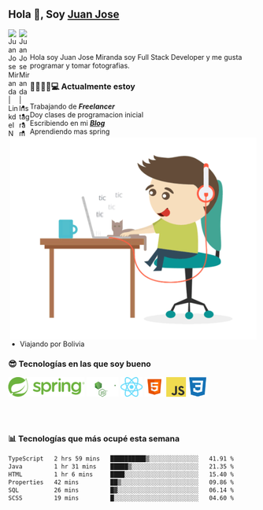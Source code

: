 ## Hola 👋, Soy [Juan Jose](http://juanjoses.me)

<a href="https://www.linkedin.com/in/juanjosemirandam/">
  <img align="left" alt="Juan Jose Miranda | LinkdeIN" width="22px" src="https://cdn.jsdelivr.net/npm/simple-icons@v3/icons/linkedin.svg" />
</a>

<a href="https://www.instagram.com/juan.jose.miranda/">
  <img align="left" alt="Juan Jose Miranda | Instagram" width="22px" src="https://cdn.jsdelivr.net/npm/simple-icons@v3/icons/instagram.svg" />
</a>

<br /> <br />

Hola soy Juan Jose Miranda soy Full Stack Developer y me gusta programar y tomar fotografias.

<img align="right" alt="GIF" src="./images/gif-juanjose.gif" width="500" max-height="320" />

### 👨‍💻🕵‍♀💻 Actualmente estoy

- Trabajando de ***Freelancer***
- Doy clases de programacion inicial
- Escribiendo en mi ***[Blog](http://juanjoses.me)***
- Aprendiendo mas spring
- Viajando por Bolivia 

### 😎 Tecnologías en las que soy bueno

<code><img alt="Spring" height="40px" src="./images/spring-icon.svg"/></code>
<code><img alt="NodeJS" height="40px" src="./images/nodejs-icon.svg" /></code>
<code><img alt="ReactJS" height="40px" src="./images/react-icon.svg" /></code>
<code><img alt="HTML5" height="40px" src="./images/html-icon.png" /></code>
<code><img alt="JavaScript" height="40px" src="./images/js-icon.png"  /></code>
<code><img alt="CSS3" height="40px" src="./images/css-icon.png" /></code>

<br/><br/>

### 📊 Tecnologías que más ocupé esta semana

<!--START_SECTION:waka-->

```text
TypeScript   2 hrs 59 mins   ██████████▒░░░░░░░░░░░░░░   41.91 %
Java         1 hr 31 mins    █████▒░░░░░░░░░░░░░░░░░░░   21.35 %
HTML         1 hr 6 mins     ████░░░░░░░░░░░░░░░░░░░░░   15.40 %
Properties   42 mins         ██▒░░░░░░░░░░░░░░░░░░░░░░   09.86 %
SQL          26 mins         █▓░░░░░░░░░░░░░░░░░░░░░░░   06.14 %
SCSS         19 mins         █░░░░░░░░░░░░░░░░░░░░░░░░   04.60 %
```

<!--END_SECTION:waka-->

<!-- ### 📌🤓 Últimos artículos en mi blog -->